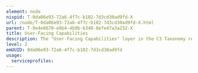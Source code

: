 ```yaml
---
element: node
nispid: T-0da06e93-72a6-4f7c-b102-7d3cd30ad9fd-X
url: /node/T-0da06e93-72a6-4f7c-b102-7d3cd30ad9fd-X.html
parent: T-9e4e8670-e8b4-4b9b-b340-8efe47a3a232-X
title: User-Facing Capabilities
description: The "User-Facing Capabilities" layer in the C3 Taxonomy represents the interaction between users and Communication and Information Systems (CIS) Capabilities, in order to process the Information Products in support of Business Processes. User-Facing Capabilities incorporate the User Equipment, as well as the User Applications that run on that equipment.
level: 2
emUUID: 0da06e93-72a6-4f7c-b102-7d3cd30ad9fd
usage:
  serviceprofiles:
---
```

